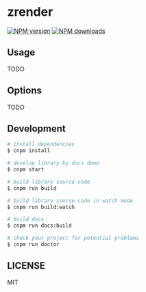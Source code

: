 # zrender

[![NPM version](https://img.shields.io/npm/v/zrender.svg?style=flat)](https://npmjs.org/package/zrender)
[![NPM downloads](http://img.shields.io/npm/dm/zrender.svg?style=flat)](https://npmjs.org/package/zrender)

## Usage

TODO

## Options

TODO

## Development

```bash
# install dependencies
$ cnpm install

# develop library by docs demo
$ cnpm start

# build library source code
$ cnpm run build

# build library source code in watch mode
$ cnpm run build:watch

# build docs
$ cnpm run docs:build

# check your project for potential problems
$ cnpm run doctor
```

## LICENSE

MIT
